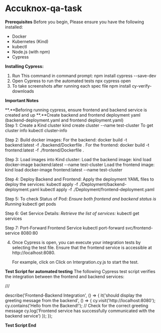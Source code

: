 # Accuknox-qa-task

**Prerequisites**
Before you begin, Please ensure you have the following installed:

- Docker
- Kubernetes (Kind)
- kubectl
- Node.js (with npm)
- Cypress

**Installing Cypress:**

1. Run This command in command prompt:
	  npm install cypress --save-dev
2. Open Cypress to run the automated tests
	  npx cypress open
3. To take screenshots after running each spec file 
  npm install cy-verify-downloads


**Important Notes**

**.**Beforing running cypress, ensure frontend and backend service is created and up 
 **.**Create backend and frontend deployment yaml (backend-deployment.yaml and frontend deployment.yaml)
<br>Step 1: Create a Kind cluster
    kind create cluster --name test-cluster
  To get cluster info
    kubectl cluster-info

Step 2:  Build docker images:
      For the backend:
        docker build -t backend:latest -f ./backend/Dockerfile . 
      For the frontend:
        docker build -t frontend:latest -f ./frontend/Dockerfile .


Step 3: Load images into Kind cluster:
      Load the backend image: 
        kind load docker-image backend:latest --name test-cluster
      Load the frontend image:
        kind load docker-image frontend:latest --name test-cluster

Step 4: Deploy Backend and Frontend:
      Apply the deployment YAML files to deploy the services: 
        kubectl apply -f ./Deployment/backend-deployment.yaml
        kubectl apply -f ./Deployment/frontend-deployment.yaml

Step 5: To check Status of Pod:
     *Ensure both frontend and backend status is Running*
        kubectl get pods  
      	
Step 6: Get Service Details: 
      *Retrieve the list of services:*
        kubectl get services
  
Step 7: Port-Forward Frontend Service
      kubectl port-forward svc/frontend-service 8080:80

4. Once Cypress is open, you can execute your integration tests by selecting the test file. Ensure that the frontend service is accessible at http://localhost:8080.

	For example, click on Click on Intergration.cy.js to start the test.

**Test Script for automated testing**
The following Cypress test script verifies the integration between the frontend and backend services:

/// <reference types="cypress" />

describe('Frontend-Backend Integration', () => {
    it('should display the greeting message from the backend', () => {
      cy.visit('http://localhost:8080');
      cy.contains('Hello from the Backend!'); // Check for the correct greeting message
      cy.log('Frontend service has successfully communicated with the backend service')
    });
  });

**Test Script End**
